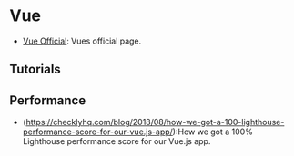 # Vue

* [Vue Official](https://vuejs.org/): Vues official page.

## Tutorials

## Performance
* (https://checklyhq.com/blog/2018/08/how-we-got-a-100-lighthouse-performance-score-for-our-vue.js-app/):How we got a 100% Lighthouse performance score for our Vue.js app.